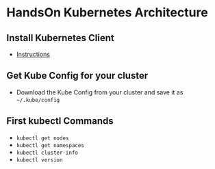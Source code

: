 # HandsOn Kubernetes Architecture

## Install Kubernetes Client

* [Instructions](https://kubernetes.io/docs/tasks/tools/install-kubectl/)

## Get Kube Config for your cluster

* Download the Kube Config from your cluster and save it as `~/.kube/config` 

## First kubectl Commands

* `kubectl get nodes`
* `kubectl get namespaces`
* `kubectl cluster-info`
* `kubectl version`

